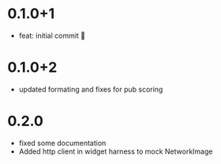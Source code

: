 # 0.1.0+1

- feat: initial commit 🎉

# 0.1.0+2

- updated formating and fixes for pub scoring

# 0.2.0

- fixed some documentation
- Added http client in widget harness to mock NetworkImage